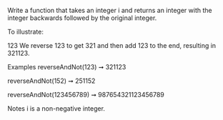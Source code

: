 Write a function that takes an integer i and returns an integer with the integer backwards followed by the original integer.

To illustrate:

123
We reverse 123 to get 321 and then add 123 to the end, resulting in 321123.

Examples
reverseAndNot(123) ➞ 321123

reverseAndNot(152) ➞ 251152

reverseAndNot(123456789) ➞ 987654321123456789

Notes
i is a non-negative integer.
